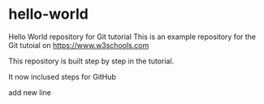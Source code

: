 # hello-world
Hello World repository for Git tutorial
This is an example repository for the Git tutoial on https://www.w3schools.com

This repository is built step by step in the tutorial.

It now inclused steps for GitHub

add new line
